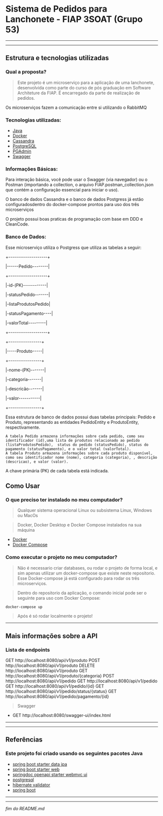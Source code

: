# Sistema de Pedidos para Lanchonete - FIAP 3SOAT (Grupo 53)
---
---
## Estrutura e tecnologias utilizadas
### Qual a proposta?
>Este projeto é um microserviço para a aplicação de uma lanchonete, desenvolvida como parte do curso de pós graduação em Software Architeture da FIAP. É encarregado da parte de realização de pedidos.

Os microserviços fazem a comunicação entre si utilizando o RabbitMQ

### Tecnologias utilizadas:
- [Java](https://dev.java/learn/)
- [Docker](https://docs.docker.com/get-started/)
- [Cassandra](https://cassandra.apache.org/_/index.html)
- [PostgreSQL](https://www.postgresql.org/about/)
- [PGAdmin](https://www.pgadmin.org/docs/)
- [Swagger](https://swagger.io/solutions/api-documentation/)

### Informações Básicas:

Para interação básica, você pode usar o Swagger (via navegador) ou o Postman (importando a collection, o arquivo FIAP.postman_collection.json que contém a configuração essencial para iniciar o uso).

O banco de dados Cassandra e o banco de dados Postgress já estão configuradosdentro do docker-compose prontos para uso  dos três microserviços

O projeto possui boas praticas de programação com base em DDD e CleanCode.

### Banco de Dados:

Esse microserviço utiliza o Postgress que utiliza as tabelas a seguir:

  +--------------------+
  
  |------Pedido--------|
  
  +--------------------+
  
  |-id-(PK)------------|
  
  |-statusPedido-------|
  
  |-listaProdutosPedido|
  
  |-statusPagamento----|
  
  |-valorTotal---------|
  
  +--------------------+

  +-----------------+
  
  |-----Produto-----|
  
  +-----------------+
  
  |-nome-(PK)-------|
  
  |-categoria-------|
  
  |-descricão-------|
  
  |-valor-----------|
  
  +-----------------+
  

Essa estrutura de banco de dados possui duas tabelas principais: Pedido e Produto, representando as entidades PedidoEntity e ProdutoEntity, respectivamente.

    A tabela Pedido armazena informações sobre cada pedido, como seu identificador (id),uma lista de produtos relacionado ao pedido (listaProdutosPedido),  status do pedido (statusPedido), status do pagamento (statusPagamento), e o valor total (valorTotal).
    A tabela Produto armazena informações sobre cada produto disponível, como seu identificador nome (nome), categoria (categoria), , descrição (descricao), e valor (valor).
    
A chave primária (PK) de cada tabela está indicada.



## Como Usar
### O que preciso ter instalado no meu computador?
> Qualquer sistema operacional Linux ou subsistema Linux, Windows ou MacOs

> Docker, Docker Desktop e Docker Compose instalados na sua máquina

- [Docker](https://docs.docker.com/get-started/)
- [Docker Compose](https://docs.docker.com/compose/install/)

### Como executar o projeto no meu computador?
> Não é necessario criar databases, ou rodar o projeto de forma local, e sim apenas utilizar um docker-compose que existe neste repositorio. Esse Docker-compose já está configurado para rodar os três microserviços.

> Dentro do repositorio da aplicação, o comando inicial pode ser o seguinte para uso com Docker Compose:
```sh
docker-compose up
``````
> Após é só rodar localmente o projeto!

---
## Mais informações sobre a API
### Lista de endpoints
GET http://localhost:8080/api/v1/produto
POST http://localhost:8080/api/v1/produto
DELETE http://localhost:8080/api/v1/produto
GET http://localhost:8080/api/v1/produto/{categoria}
POST http://localhost:8080/api/v1/pedido
GET http://localhost:8080/api/v1/pedido
GET http://localhost:8080/api/v1/pedido/{id}
GET http://localhost:8080/api/v1/pedido/status/{status}
GET http://localhost:8080/api/v1/pedido/pagamento/{id}

> Swagger
- GET http://localhost:8080/swagger-ui/index.html
---
---
## Referências
### Este projeto foi criado usando os seguintes pacotes Java
- [spring boot starter data jpa](https://mvnrepository.com/artifact/org.springframework.boot/spring-boot-starter-data-jpa)
- [spring boot starter web](https://mvnrepository.com/artifact/org.springframework.boot/spring-boot-starter-web)
- [springdoc openapi starter webmvc ui](https://mvnrepository.com/artifact/org.springdoc/springdoc-openapi-starter-webmvc-ui)
- [postgresql](https://mvnrepository.com/artifact/org.postgresql/postgresql)
- [hibernate validator](https://mvnrepository.com/artifact/org.hibernate.validator/hibernate-validator)
- [spring boot](https://spring.io/projects/spring-boot/)

---
---
_fim do README.md_
